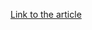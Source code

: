 [Link to the article](https://www.welivesecurity.com/en/videos/cosmicbeetle-joins-ranks-ransomhub-affiliates-week-security-tony-anscombe/)
